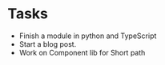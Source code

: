 # Tasks

- Finish a module in python and TypeScript
- Start a blog post.
- Work on Component lib for Short path

